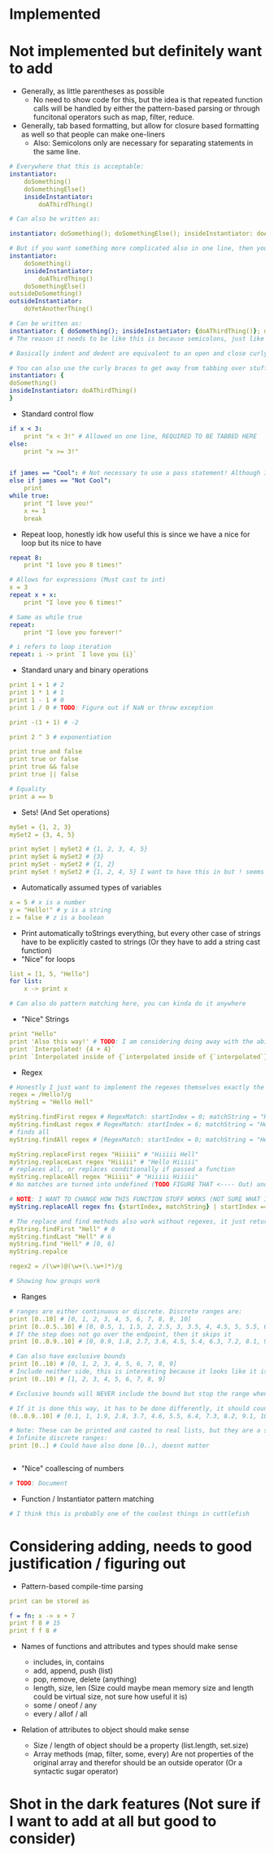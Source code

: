 # Implemented

# Not implemented but definitely want to add

- Generally, as little parentheses as possible
  - No need to show code for this, but the idea is that repeated function calls will be handled by either the pattern-based parsing or through funcitonal operators such as map, filter, reduce.
- Generally, tab based formatting, but allow for closure based formatting as well so that people can make one-liners
  - Also: Semicolons only are necessary for separating statements in the same line.
```yml
# Everywhere that this is acceptable:
instantiator:
    doSomething()
    doSomethingElse()
    insideInstantiator:
        doAThirdThing()

# Can also be written as:

instantiator: doSomething(); doSomethingElse(); insideInstantiator: doAThirdThing()

# But if you want something more complicated also in one line, then you can use curly braces.
instantiator:
    doSomething()
    insideInstantiator:
        doAThirdThing()
    doSomethingElse()
outsideDoSomething()
outsideInstantiator:
    doYetAnotherThing()

# Can be written as:
instantiator: { doSomething(); insideInstantiator: {doAThirdThing()}; doSomethingElse()}; outsideDoSomething(); outsideInstantiator: doYetAnotherThing();
# The reason it needs to be like this is because semicolons, just like newlines, actually only delimit the inside-most block TODO: Make linter throw warning here

# Basically indent and dedent are equivalent to an open and close curly brace. TODO: FIGURE OUT IF THIS IS CONFUSING DUE TO WANTING SETS AND WHATNOT

# You can also use the curly braces to get away from tabbing over stuff
instantiator: {
doSomething()
insideInstantiator: doAThirdThing()
}
```
- Standard control flow
```yml
if x < 3:
    print "x < 3!" # Allowed on one line, REQUIRED TO BE TABBED HERE
else:
    print "x >= 3!"


if james == "Cool": # Not necessary to use a pass statement! Although I think a code linter should yell at something like this
else if james == "Not Cool":
    print
while true:
    print "I love you!"
    x += 1
    break
```
- Repeat loop, honestly idk how useful this is since we have a nice for loop but its nice to have
```yml
repeat 8:
    print "I love you 8 times!"

# Allows for expressions (Must cast to int)
x = 3
repeat x + x:
    print "I love you 6 times!"

# Same as while true
repeat:
    print "I love you forever!"

# i refers to loop iteration
repeat: i -> print `I love you {i}`
```
- Standard unary and binary operations
```yml
print 1 + 1 # 2
print 1 * 1 # 1
print 1 - 1 # 0
print 1 / 0 # TODO: Figure out if NaN or throw exception

print -(1 + 1) # -2

print 2 ^ 3 # exponentiation

print true and false
print true or false
print true && false
print true || false

# Equality
print a == b
```
- Sets! (And Set operations)
```yml
mySet = {1, 2, 3}
mySet2 = {3, 4, 5}

print mySet | mySet2 # {1, 2, 3, 4, 5}
print mySet & mySet2 # {3}
print mySet - mySet2 # {1, 2}
print mySet ! mySet2 # {1, 2, 4, 5} I want to have this in but ! seems like a weird operator to use
```
- Automatically assumed types of variables
```yml
x = 5 # x is a number
y = "Hello!" # y is a string
z = false # z is a boolean
```
- Print automatically toStrings everything, but every other case of strings have to be explicitly casted to strings (Or they have to add a string cast function)
- "Nice" for loops
```yml
list = [1, 5, "Hello"]
for list:
    x -> print x

# Can also do pattern matching here, you can kinda do it anywhere
```
- "Nice" Strings
```yml
print "Hello"
print 'Also this way!' # TODO: I am considering doing away with the ability to ambiguously use either ' and " as the same thing, there should be a difference between them I think. At the same time, maybe not.
print `Interpolated! {4 + 4}`
print `Interpolated inside of {`interpolated inside of {`interpolated`} because`} python doesnt let you do that lol`
```
- Regex
```yml
# Honestly I just want to implement the regexes themselves exactly the same way js does it, I just would wanna change how to matching stuff works
regex = /Hello?/g
myString = "Hello Hell"

myString.findFirst regex # RegexMatch: startIndex = 0; matchString = "Hello"; groups = []
myString.findLast regex # RegexMatch: startIndex = 6; matchString = "Hell"; groups = []
# finds all
myString.findAll regex # [RegexMatch: startIndex = 0; matchString = "Hello"; groups = [], RegexMatch: startIndex = 6; matchString = "Hell"; groups = []]

myString.replaceFirst regex "Hiiiii" # "Hiiiii Hell"
myString.replaceLast regex "Hiiiii" # "Hello Hiiiii"
# replaces all, or replaces conditionally if passed a function
myString.replaceAll regex "Hiiiii" # "Hiiiii Hiiiii"
# No matches are turned into undefined (TODO FIGURE THAT <---- Out) and just dont get replaced

# NOTE: I WANT TO CHANGE HOW THIS FUNCTION STUFF WORKS (NOT SURE WHAT I WAS GOING FOR WITH THE BRACES HERE)
myString.replaceAll regex fn: {startIndex, matchString} | startIndex == 0 -> "Hiiiii" # "Hiiiii Hell"

# The replace and find methods also work without regexes, it just returns indices
myString.findFirst "Hell" # 0
myString.findLast "Hell" # 6
myString.find "Hell" # [0, 6]
myString.repalce

regex2 = /(\w+)@(\w+(\.\w+)*)/g

# Showing how groups work

```
- Ranges
```yml
# ranges are either continuous or discrete. Discrete ranges are:
print [0..10] # [0, 1, 2, 3, 4, 5, 6, 7, 8, 9, 10]
print [0..0.5..10] # [0, 0.5, 1, 1.5, 2, 2.5, 3, 3.5, 4, 4.5, 5, 5.5, 6, 6.5, 7, 7.5, 8, 8.5, 9, 9.5, 10]
# If the step does not go over the endpoint, then it skips it
print [0..0.9..10] # [0, 0.9, 1.8, 2.7, 3.6, 4.5, 5.4, 6.3, 7.2, 8.1, 9, 9.9]

# Can also have exclusive bounds
print [0..10) # [0, 1, 2, 3, 4, 5, 6, 7, 8, 9]
# Include neither side, this is interesting because it looks like it is a 0..10 wrapped in a (), but it is not. TODO: Look into this.
print (0..10) # [1, 2, 3, 4, 5, 6, 7, 8, 9]

# Exclusive bounds will NEVER include the bound but stop the range when goes out of it, inclusive bounds will ONLY include when the iterator steps on it.

# If it is done this way, it has to be done differently, it should count down from 10 rather than count up from 0 and then not include zero. This is to ensure that the 10 itself is always included.
(0..0.9..10] # [0.1, 1, 1.9, 2.8, 3.7, 4.6, 5.5, 6.4, 7.3, 8.2, 9.1, 10]

# Note: These can be printed and casted to real lists, but they are a separate data type, only storing their beginning, end and stepsize
# Infinite discrete ranges:
print [0..] # Could have also done [0..), doesnt matter



```
- "Nice" coallescing of numbers
```yml
# TODO: Document
```
- Function / Instantiator pattern matching
```yml
# I think this is probably one of the coolest things in cuttlefish
```

# Considering adding, needs to good justification / figuring out
- Pattern-based compile-time parsing
```yml
print can be stored as

f = fn: x -> x + 7
print f 8 # 15
print f f 8 # 
```

- Names of functions and attributes and types should make sense
  - includes, in, contains
  - add, append, push (list)
  - pop, remove, delete (anything)
  - length, size, len (Size could maybe mean memory size and length could be virtual size, not sure how useful it is)
  - some / oneof / any
  - every / allof / all

- Relation of attributes to object should make sense
  - Size / length of object should be a property (list.length, set.size)
  - Array methods (map, filter, some, every) Are not properties of the original array and therefor should be an outside operator (Or a syntactic sugar operator)

# Shot in the dark features (Not sure if I want to add at all but good to consider)